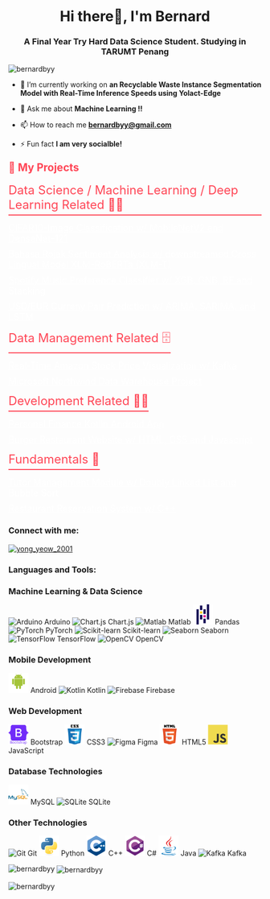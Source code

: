 <h1 align="center">Hi there👋, I'm Bernard</h1>
<h3 align="center">A Final Year Try Hard Data Science Student. Studying in TARUMT Penang</h3>

<p align="left"> <img src="https://komarev.com/ghpvc/?username=bernardbyy&label=Profile%20views&color=0e75b6&style=flat" alt="bernardbyy" /> </p>

- 🔭 I’m currently working on **an Recyclable Waste Instance Segmentation Model with Real-Time Inference Speeds using Yolact-Edge**

- 💬 Ask me about **Machine Learning !!**

- 📫 How to reach me **bernardbyy@gmail.com**

- ⚡ Fun fact **I am very socialble!**

<!-- Adding My Projects Section -->
<h2 style="color: #ff4757; margin-top: 20px;">📁 My Projects</h2>

<!-- DATA SCIENCE/ ML / DL SECTION-->
<div style="color: #ff4757; font-size: 24px; border-bottom: 2px solid #ff4757; display: inline-block; padding-bottom: 5px;">Data Science / Machine Learning / Deep Learning Related 🔎🧬</div>
<ul style="list-style: none; padding: 0;">
    <li style="margin-top: 10px; font-size: 18px;"><a href="https://github.com/Bernardbyy/CIFAR10-ImageClassfication" style="color: white;">CIFAR10-Image Classification w/ MobileNetV2 and DenseNet-121 </a></li>
    <li style="margin-top: 10px; font-size: 18px;"><a href="https://github.com/Bernardbyy/BahasaRojakSentimentAnalysis" style="color: white;">Bahasa Rojak Sentiment Analysis w/ downstreamed Cross Lingual Model XLM-RoBERTa (XLM-T)</a></li>
    <li style="margin-top: 10px; font-size: 18px;"><a href="https://github.com/Bernardbyy/SpotifyMusicClassifier" style="color: white;">Spotify Music Preference Classifier w/ XGB, GNB, RF and Stacking</a></li>
        <li style="margin-top: 10px; font-size: 18px;"><a href="https://github.com/Bernardbyy/USD-EURCurrencyPairPrediction" style="color: white;">USD/EUR Curreny Pair Prediction w/ ARIMA, SARIMA, and LSTM</a></li>
</ul>

<!-- DATA MANAGEMENT SECTION-->
<div style="color: #ff4757; font-size: 24px; border-bottom: 2px solid #ff4757; display: inline-block; padding-bottom: 5px;">Data Management Related 🗄️</div>
<ul style="list-style: none; padding: 0;">
    <li style="margin-top: 10px; font-size: 18px;"><a href="https://github.com/Bernardbyy/AmazonStockPriceVisualization/tree/main" style="color: white;">Real-Time Amazon Stock Price Visualization w/ Kafka</a></li>
    <li style="margin-top: 10px; font-size: 18px;"><a href="https://github.com/Bernardbyy/MicrosoftNorthwindDatawarehouse" style="color: white;">Microsoft Northwind Data Warehouse Project</a></li>
</ul>

<!-- DEVELOPMENT RELATED SECTION-->
<div style="color: #ff4757; font-size: 24px; border-bottom: 2px solid #ff4757; display: inline-block; padding-bottom: 5px;">Development Related 📲🌐</div>
<ul style="list-style: none; padding: 0;">
    <li style="margin-top: 10px; font-size: 18px;"><a href="https://github.com/Bernardbyy/DebtDecoder" style="color: white;">Personal Finance Kotlin Android App </a></li>
    <li style="margin-top: 10px; font-size: 18px;"><a href="https://github.com/Bernardbyy/BurgerWebsite" style="color: white;">Burger Restaurant Website w/ HTML, CSS and Javascript</a></li>
</ul>

<!-- FUNDAMENTALS SECTION-->
<div style="color: #ff4757; font-size: 24px; border-bottom: 2px solid #ff4757; display: inline-block; padding-bottom: 5px;">Fundamentals 🍼</div>
<ul style="list-style: none; padding: 0;">
    <li style="margin-top: 10px; font-size: 18px;"><a href="https://github.com/Bernardbyy/TutorManagementModule" style="color: white;">Tutor Management Module w/ Doubly Linked List and Bubble Sort</a></li>
    <li style="margin-top: 10px; font-size: 18px;"><a href="https://github.com/Bernardbyy/RestaurantReservationSystem" style="color: white;">Restaurant Reservation System w/ C++</a></li>
</ul>

<h3 align="left">Connect with me:</h3>
<p align="left">
<a href="https://instagram.com/yong_yeow_2001" target="blank"><img align="center" src="https://raw.githubusercontent.com/rahuldkjain/github-profile-readme-generator/master/src/images/icons/Social/instagram.svg" alt="yong_yeow_2001" height="30" width="40" /></a>
</p>

<h3 align="left">Languages and Tools:</h3>
<h3>Machine Learning & Data Science</h3>
<p>
  <img src="https://cdn.worldvectorlogo.com/logos/arduino-1.svg" alt="Arduino" width="40" height="40" /> Arduino
  <img src="https://www.chartjs.org/media/logo-title.svg" alt="Chart.js" width="40" height="40" /> Chart.js
  <img src="https://upload.wikimedia.org/wikipedia/commons/2/21/Matlab_Logo.png" alt="Matlab" width="40" height="40" /> Matlab
  <img src="https://raw.githubusercontent.com/devicons/devicon/master/icons/pandas/pandas-original.svg" alt="Pandas" width="40" height="40" /> Pandas
  <img src="https://www.vectorlogo.zone/logos/pytorch/pytorch-icon.svg" alt="PyTorch" width="40" height="40" /> PyTorch
  <img src="https://upload.wikimedia.org/wikipedia/commons/0/05/Scikit_learn_logo_small.svg" alt="Scikit-learn" width="40" height="40" /> Scikit-learn
  <img src="https://seaborn.pydata.org/_images/logo-mark-lightbg.svg" alt="Seaborn" width="40" height="40" /> Seaborn
  <img src="https://www.vectorlogo.zone/logos/tensorflow/tensorflow-icon.svg" alt="TensorFlow" width="40" height="40" /> TensorFlow
  <img src="https://www.vectorlogo.zone/logos/opencv/opencv-icon.svg" alt="OpenCV" width="40" height="40" /> OpenCV
</p>

<h3>Mobile Development</h3>
<p>
  <img src="https://raw.githubusercontent.com/devicons/devicon/master/icons/android/android-original-wordmark.svg" alt="Android" width="40" height="40" /> Android
  <img src="https://www.vectorlogo.zone/logos/kotlinlang/kotlinlang-icon.svg" alt="Kotlin" width="40" height="40" /> Kotlin
  <img src="https://www.vectorlogo.zone/logos/firebase/firebase-icon.svg" alt="Firebase" width="40" height="40" /> Firebase
</p>

<h3>Web Development</h3>
<p>
  <img src="https://raw.githubusercontent.com/devicons/devicon/master/icons/bootstrap/bootstrap-plain-wordmark.svg" alt="Bootstrap" width="40" height="40" /> Bootstrap
  <img src="https://raw.githubusercontent.com/devicons/devicon/master/icons/css3/css3-original-wordmark.svg" alt="CSS3" width="40" height="40" /> CSS3
  <img src="https://www.vectorlogo.zone/logos/figma/figma-icon.svg" alt="Figma" width="40" height="40" /> Figma
  <img src="https://raw.githubusercontent.com/devicons/devicon/master/icons/html5/html5-original-wordmark.svg" alt="HTML5" width="40" height="40" /> HTML5
  <img src="https://raw.githubusercontent.com/devicons/devicon/master/icons/javascript/javascript-original.svg" alt="JavaScript" width="40" height="40" /> JavaScript
</p>

<h3>Database Technologies</h3>
<p>
  <img src="https://raw.githubusercontent.com/devicons/devicon/master/icons/mysql/mysql-original-wordmark.svg" alt="MySQL" width="40" height="40" /> MySQL
  <img src="https://www.vectorlogo.zone/logos/sqlite/sqlite-icon.svg" alt="SQLite" width="40" height="40" /> SQLite
</p>

<h3>Other Technologies</h3>
<p>
  <img src="https://www.vectorlogo.zone/logos/git-scm/git-scm-icon.svg" alt="Git" width="40" height="40" /> Git
  <img src="https://raw.githubusercontent.com/devicons/devicon/master/icons/python/python-original.svg" alt="Python" width="40" height="40" /> Python
  <img src="https://raw.githubusercontent.com/devicons/devicon/master/icons/cplusplus/cplusplus-original.svg" alt="C++" width="40" height="40" /> C++
  <img src="https://raw.githubusercontent.com/devicons/devicon/master/icons/csharp/csharp-original.svg" alt="C#" width="40" height="40" /> C#
  <img src="https://raw.githubusercontent.com/devicons/devicon/master/icons/java/java-original.svg" alt="Java" width="40" height="40" /> Java
  <img src="https://www.vectorlogo.zone/logos/apache_kafka/apache_kafka-icon.svg" alt="Kafka" width="40" height="40" /> Kafka
</p>


<p><img align="left" src="https://github-readme-stats.vercel.app/api/top-langs?username=bernardbyy&show_icons=true&locale=en&layout=compact" alt="bernardbyy" /></p>

<p>&nbsp;<img align="center" src="https://github-readme-stats.vercel.app/api?username=bernardbyy&show_icons=true&locale=en" alt="bernardbyy" /></p>

<p><img align="center" src="https://github-readme-streak-stats.herokuapp.com/?user=bernardbyy&" alt="bernardbyy" /></p>
